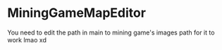 # MiningGameMapEditor
You need to edit the path in main to mining game's images path for it to work lmao xd
